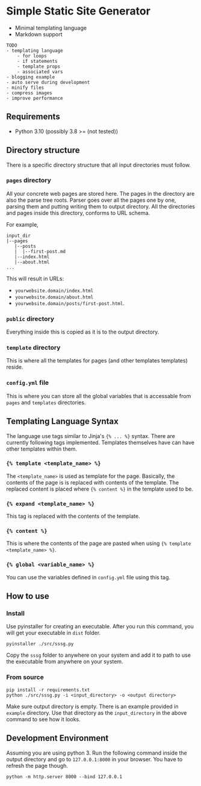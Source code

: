 # Simple Static Site Generator

- Minimal templating language
- Markdown support

``` text
TODO
- templating language
    - for loops
    - if statements
    - template props
    - associated vars
- blogging example
- auto serve during development
- minify files
- compress images
- improve performance
```

## Requirements

- Python 3.10 (possibly 3.8 >= (not tested))

## Directory structure

There is a specific directory structure that all input directories must follow.

### `pages` directory

All your concrete web pages are stored here. The pages in the directory are also the parse tree roots. Parser goes over all the pages one by one, parsing them and putting writing them to output directory. All the directories and pages inside this directory, conforms to URL schema.

For example,

``` text
input_dir
|--pages
   |--posts
   |  |--first-post.md
   |--index.html
   |--about.html
...
```

This will result in URLs:

- `yourwebsite.domain/index.html`
- `yourwebsite.domain/about.html`
- `yourwebsite.domain/posts/first-post.html`.

### `public` directory

Everything inside this is copied as it is to the output directory.

### `template` directory

This is where all the templates for pages (and other templates templates) reside.

### `config.yml` file

This is where you can store all the global variables that is accessable from `pages` and `templates` directories.

## Templating Language Syntax

The language use tags similar to Jinja's `{% ... %}` syntax. There are currently following tags implemented. Templates themselves have can have other templates within them.

### `{% template <template_name> %}`

The `<template_name>` is used as template for the page. Basically, the contents of the page is is replaced with contents of the template. The replaced content is placed where `{% content %}` in the template used to be.

### `{% expand <template_name> %}`

This tag is replaced with the contents of the template.

### `{% content %}`

This is where the contents of the page are pasted when using `{% template <template_name> %}`.

### `{% global <variable_name> %}`

You can use the variables defined in `config.yml` file using this tag.

## How to use

### Install

Use pyinstaller for creating an executable. After you run this command, you will get your executable in `dist` folder.

``` text
pyinstaller ./src/sssg.py
```

Copy the `sssg` folder to anywhere on your system and add it to path to use the executable from anywhere on your system.

### From source

``` text
pip install -r requirements.txt
python ./src/sssg.py -i <input_directory> -o <output directory>
```

Make sure output directory is empty. There is an example provided in `example` directory. Use that directory as the `input_directory` in the above command to see how it looks.

## Development Environment

Assuming you are using python 3. Run the following command inside the output directory and go to `127.0.0.1:8000` in your browser. You have to refresh the page though.

``` text
python -m http.server 8000 --bind 127.0.0.1
```
